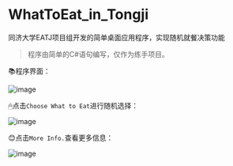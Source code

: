 # WhatToEat_in_Tongji
同济大学EATJ项目组开发的简单桌面应用程序，实现随机就餐决策功能

> 程序由简单的C#语句编写，仅作为练手项目。

📚程序界面：

![image](https://user-images.githubusercontent.com/116665615/221364644-6de702db-899f-4642-92a0-62b22703de5a.png)

🖱点击`Choose What to Eat`进行随机选择：

![image](https://user-images.githubusercontent.com/116665615/221364749-895f14cc-00c2-4c03-b074-d1d69eaddf85.png)

😊点击`More Info.`查看更多信息：

![image](https://user-images.githubusercontent.com/116665615/221364831-b10f5ebc-e8b1-48b7-948c-f6b21f111a26.png)
